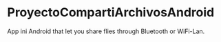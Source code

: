 # ProyectoCompartiArchivosAndroid
App ini Android that let you share flies through Bluetooth or WiFi-Lan.
